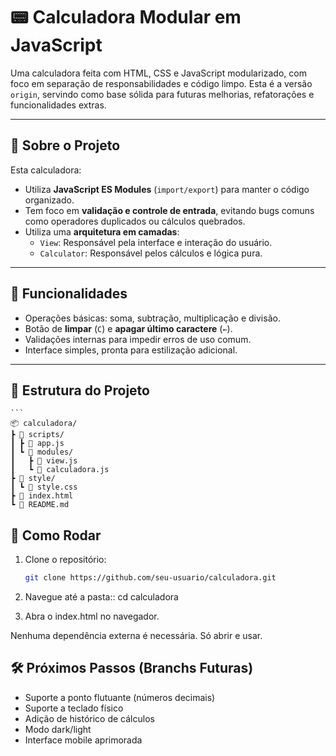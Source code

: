 # 📟 Calculadora Modular em JavaScript

Uma calculadora feita com HTML, CSS e JavaScript modularizado, com foco em separação de responsabilidades e código limpo. Esta é a versão `origin`, servindo como base sólida para futuras melhorias, refatorações e funcionalidades extras.

---

## 🧠 Sobre o Projeto

Esta calculadora:

- Utiliza **JavaScript ES Modules** (`import/export`) para manter o código organizado.
- Tem foco em **validação e controle de entrada**, evitando bugs comuns como operadores duplicados ou cálculos quebrados.
- Utiliza uma **arquitetura em camadas**:
  - `View`: Responsável pela interface e interação do usuário.
  - `Calculator`: Responsável pelos cálculos e lógica pura.

---

## 🎯 Funcionalidades

- Operações básicas: soma, subtração, multiplicação e divisão.
- Botão de **limpar** (`C`) e **apagar último caractere** (`←`).
- Validações internas para impedir erros de uso comum.
- Interface simples, pronta para estilização adicional.

---

## 📁 Estrutura do Projeto

    ```
    📦 calculadora/
    ┣ 📂 scripts/
    ┃ ┣ 📜 app.js
    ┃ ┗ 📂 modules/
    ┃   ┣ 📜 view.js
    ┃   ┗ 📜 calculadora.js
    ┣ 📂 style/
    ┃ ┗ 📜 style.css
    ┣ 📜 index.html
    ┗ 📜 README.md


## 🚀 Como Rodar

1. Clone o repositório:
   ```bash
   git clone https://github.com/seu-usuario/calculadora.git

2. Navegue até a pasta::
  cd calculadora

3. Abra o index.html no navegador.

Nenhuma dependência externa é necessária. Só abrir e usar.

## 🛠️ Próximos Passos (Branchs Futuras)
 
 - Suporte a ponto flutuante (números decimais)
 - Suporte a teclado físico
 - Adição de histórico de cálculos
 - Modo dark/light
 - Interface mobile aprimorada
   
